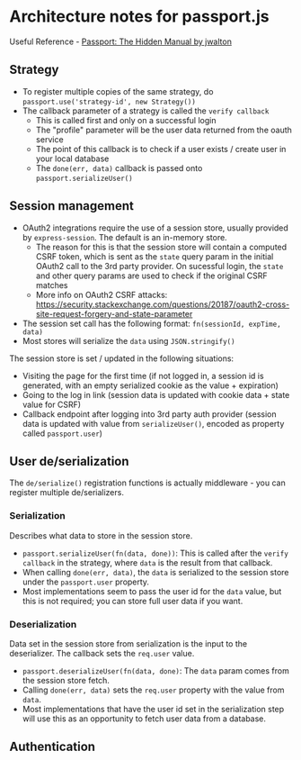 # Architecture notes for passport.js

Useful Reference - [Passport: The Hidden Manual by jwalton](https://github.com/jwalton/passport-api-docs)

## Strategy

- To register multiple copies of the same strategy, do `passport.use('strategy-id', new Strategy())`
- The callback parameter of a strategy is called the `verify callback`
  * This is called first and only on a successful login
  * The "profile" parameter will be the user data returned from the oauth service
  * The point of this callback is to check if a user exists / create user in your local database
  * The `done(err, data)` callback is passed onto `passport.serializeUser()`
  
## Session management

- OAuth2 integrations require the use of a session store, usually provided by `express-session`. The default is an in-memory store.
  * The reason for this is that the session store will contain a computed CSRF token, which is sent as the `state` query param in the initial OAuth2 call to the 3rd party provider. On sucessful login, the `state` and other query params are used to check if the original CSRF matches
  * More info on OAuth2 CSRF attacks: https://security.stackexchange.com/questions/20187/oauth2-cross-site-request-forgery-and-state-parameter
- The session set call has the following format: `fn(sessionId, expTime, data)`
- Most stores will serialize the `data` using `JSON.stringify()`

The session store is set / updated in the following situations:

- Visiting the page for the first time (if not logged in, a session id is generated, with an empty serialized cookie as the 
value + expiration)
- Going to the log in link (session data is updated with cookie data + state value for CSRF) 
- Callback endpoint after logging into 3rd party auth provider (session data is updated with value from `serializeUser()`, 
encoded as property called `passport.user`)

## User de/serialization

The `de/serialize()` registration functions is actually middleware - you can register multiple de/serializers.

### Serialization 

Describes what data to store in the session store.

- `passport.serializeUser(fn(data, done))`: This is called after the `verify callback` in the strategy, 
where `data` is the result from that callback.
- When calling `done(err, data)`, the `data` is serialized to the session store under the `passport.user` property.
- Most implementations seem to pass the user id for the `data` value, but this is not required; you can store full 
user data if you want.

### Deserialization

Data set in the session store from serialization is the input to the deserializer. The callback sets the `req.user` value.

- `passport.deserializeUser(fn(data, done)`: The `data` param comes from the session store fetch.
- Calling `done(err, data)` sets the `req.user` property with the value from `data`.
- Most implementations that have the user id set in the serialization step will use this as an opportunity to 
fetch user data from a database.

## Authentication



